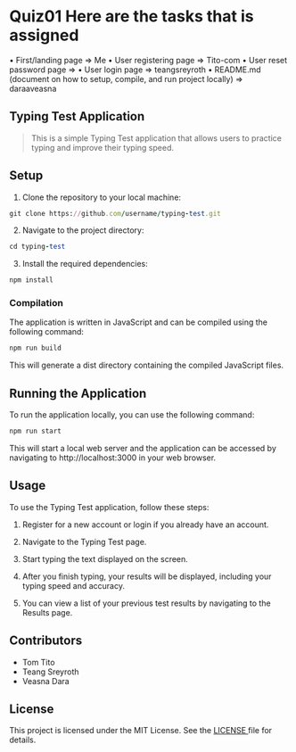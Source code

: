 # Quiz01 Here are the tasks that is assigned

•	First/landing page => Me
•	User registering page => Tito-com
•	User reset password page => 
•	User login page => teangsreyroth
•	README.md (document on how to setup, compile, and run project locally) => daraaveasna

## Typing Test Application

> This is a simple Typing Test application that allows users to practice typing and improve their typing speed.

## Setup

1. Clone the repository to your local machine:

```ruby
git clone https://github.com/username/typing-test.git
```

2. Navigate to the project directory:

```ruby
cd typing-test
```

3. Install the required dependencies:

```ruby
npm install
```

### Compilation

The application is written in JavaScript and can be compiled using the following command:

```ruby
npm run build
```

This will generate a dist directory containing the compiled JavaScript files.

## Running the Application

To run the application locally, you can use the following command:

```ruby
npm run start
```

This will start a local web server and the application can be accessed by navigating to http://localhost:3000 in your web browser.

## Usage

To use the Typing Test application, follow these steps:

1. Register for a new account or login if you already have an account.

2. Navigate to the Typing Test page.

3. Start typing the text displayed on the screen.

4. After you finish typing, your results will be displayed, including your typing speed and accuracy.

5. You can view a list of your previous test results by navigating to the Results page.

## Contributors

- Tom Tito
- Teang Sreyroth
- Veasna Dara

## License

This project is licensed under the MIT License. See the <ins> LICENSE </ins> file for details.
